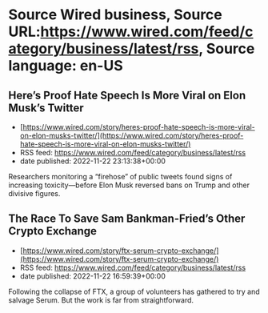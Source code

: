 # Source Wired business, Source URL:https://www.wired.com/feed/category/business/latest/rss, Source language: en-US

## Here’s Proof Hate Speech Is More Viral on Elon Musk’s Twitter
 - [https://www.wired.com/story/heres-proof-hate-speech-is-more-viral-on-elon-musks-twitter/](https://www.wired.com/story/heres-proof-hate-speech-is-more-viral-on-elon-musks-twitter/)
 - RSS feed: https://www.wired.com/feed/category/business/latest/rss
 - date published: 2022-11-22 23:13:38+00:00

Researchers monitoring a “firehose” of public tweets found signs of increasing toxicity—before Elon Musk reversed bans on Trump and other divisive figures.

## The Race To Save Sam Bankman-Fried’s Other Crypto Exchange
 - [https://www.wired.com/story/ftx-serum-crypto-exchange/](https://www.wired.com/story/ftx-serum-crypto-exchange/)
 - RSS feed: https://www.wired.com/feed/category/business/latest/rss
 - date published: 2022-11-22 16:59:39+00:00

Following the collapse of FTX, a group of volunteers has gathered to try and salvage Serum. But the work is far from straightforward.
